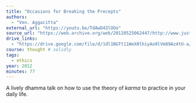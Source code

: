 ```yaml
---
title: "Occasions for Breaking the Precepts"
authors:
  - "Ven. Aggacitta"
external_url: "https://youtu.be/TdAwD43lOOo"
source_url: "https://web.archive.org/web/20120525062447/http://www.justbegood.net/Downloads/Other%20talks/Occasions%20for%20Breaking%20Precepts.MP3"
drive_links:
  - "https://drive.google.com/file/d/1dl1NGTt11WeX0lhiyAo9lVm89Az4tU-a/view?usp=drivesdk"
course: thought # solidly
tags:
  - ethics
year: 2012
minutes: 77
---
```


A lively dhamma talk on how to use the theory of *karma* to practice in your daily life.
